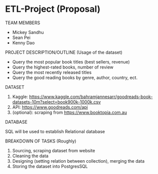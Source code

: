 # ETL-Project (Proposal)


TEAM MEMBERS
  * Mickey Sandhu
  * Sean Pei
  * Kenny Dao

PROJECT DESCRIPTION/OUTLINE (Usage of the dataset)
  * Query the most popular book titles (best sellers, revenue)
  * Query the highest-rated books, number of review
  * Query the most recently released titles
  *	Query the good reading books by genre, author, country, ect.

DATASET

  1.	Kaggle: https://www.kaggle.com/bahramjannesarr/goodreads-book-datasets-10m?select=book900k-1000k.csv
  2.	API: https://www.goodreads.com/api
  3.	(optional): scraping from https://www.booktopia.com.au

DATABASE

  SQL will be used to establish Relational database

BREAKDOWN OF TASKS (Roughly)

  1.	Sourcing, scraping dataset from website
  2.	Cleaning the data
  3.	Designing (setting relation between collection), merging the data
  4.	Storing the dataset into PostgresSQL
